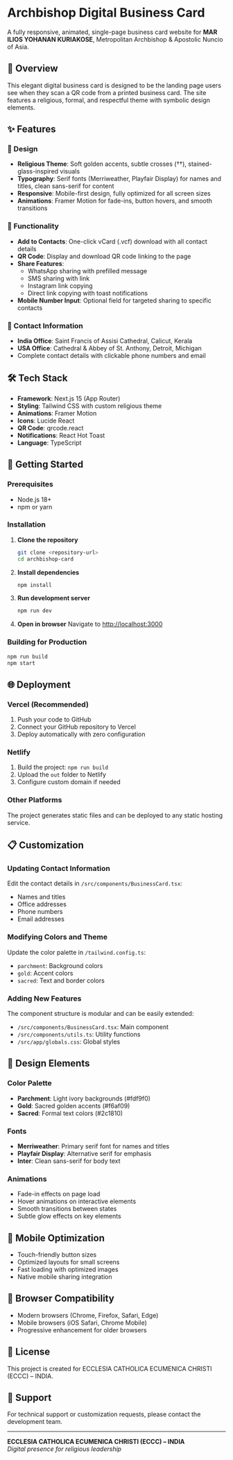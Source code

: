 # Archbishop Digital Business Card

A fully responsive, animated, single-page business card website for **MAR ILIOS YOHANAN KURIAKOSE**, Metropolitan Archbishop & Apostolic Nuncio of Asia.

## 🎯 Overview

This elegant digital business card is designed to be the landing page users see when they scan a QR code from a printed business card. The site features a religious, formal, and respectful theme with symbolic design elements.

## ✨ Features

### 🎨 Design
- **Religious Theme**: Soft golden accents, subtle crosses (††), stained-glass-inspired visuals
- **Typography**: Serif fonts (Merriweather, Playfair Display) for names and titles, clean sans-serif for content
- **Responsive**: Mobile-first design, fully optimized for all screen sizes
- **Animations**: Framer Motion for fade-ins, button hovers, and smooth transitions

### 📱 Functionality
- **Add to Contacts**: One-click vCard (.vcf) download with all contact details
- **QR Code**: Display and download QR code linking to the page
- **Share Features**:
  - WhatsApp sharing with prefilled message
  - SMS sharing with link
  - Instagram link copying
  - Direct link copying with toast notifications
- **Mobile Number Input**: Optional field for targeted sharing to specific contacts

### 🏢 Contact Information
- **India Office**: Saint Francis of Assisi Cathedral, Calicut, Kerala
- **USA Office**: Cathedral & Abbey of St. Anthony, Detroit, Michigan
- Complete contact details with clickable phone numbers and email

## 🛠 Tech Stack

- **Framework**: Next.js 15 (App Router)
- **Styling**: Tailwind CSS with custom religious theme
- **Animations**: Framer Motion
- **Icons**: Lucide React
- **QR Code**: qrcode.react
- **Notifications**: React Hot Toast
- **Language**: TypeScript

## 🚀 Getting Started

### Prerequisites
- Node.js 18+ 
- npm or yarn

### Installation

1. **Clone the repository**
   ```bash
   git clone <repository-url>
   cd archbishop-card
   ```

2. **Install dependencies**
   ```bash
   npm install
   ```

3. **Run development server**
   ```bash
   npm run dev
   ```

4. **Open in browser**
   Navigate to [http://localhost:3000](http://localhost:3000)

### Building for Production

```bash
npm run build
npm start
```

## 🌐 Deployment

### Vercel (Recommended)
1. Push your code to GitHub
2. Connect your GitHub repository to Vercel
3. Deploy automatically with zero configuration

### Netlify
1. Build the project: `npm run build`
2. Upload the `out` folder to Netlify
3. Configure custom domain if needed

### Other Platforms
The project generates static files and can be deployed to any static hosting service.

## 📋 Customization

### Updating Contact Information
Edit the contact details in `/src/components/BusinessCard.tsx`:
- Names and titles
- Office addresses
- Phone numbers
- Email addresses

### Modifying Colors and Theme
Update the color palette in `/tailwind.config.ts`:
- `parchment`: Background colors
- `gold`: Accent colors
- `sacred`: Text and border colors

### Adding New Features
The component structure is modular and can be easily extended:
- `/src/components/BusinessCard.tsx`: Main component
- `/src/components/utils.ts`: Utility functions
- `/src/app/globals.css`: Global styles

## 🎨 Design Elements

### Color Palette
- **Parchment**: Light ivory backgrounds (#fdf9f0)
- **Gold**: Sacred golden accents (#f6af09)
- **Sacred**: Formal text colors (#2c1810)

### Fonts
- **Merriweather**: Primary serif font for names and titles
- **Playfair Display**: Alternative serif for emphasis
- **Inter**: Clean sans-serif for body text

### Animations
- Fade-in effects on page load
- Hover animations on interactive elements
- Smooth transitions between states
- Subtle glow effects on key elements

## 📱 Mobile Optimization

- Touch-friendly button sizes
- Optimized layouts for small screens
- Fast loading with optimized images
- Native mobile sharing integration

## 🔧 Browser Compatibility

- Modern browsers (Chrome, Firefox, Safari, Edge)
- Mobile browsers (iOS Safari, Chrome Mobile)
- Progressive enhancement for older browsers

## 📄 License

This project is created for ECCLESIA CATHOLICA ECUMENICA CHRISTI (ECCC) – INDIA.

## 🤝 Support

For technical support or customization requests, please contact the development team.

---

**ECCLESIA CATHOLICA ECUMENICA CHRISTI (ECCC) – INDIA**  
*Digital presence for religious leadership*
